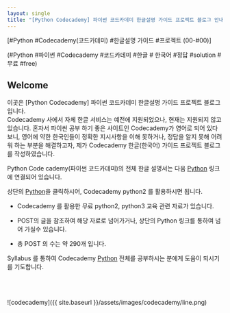 ```yaml
---
layout: single
title: "[Python Codecademy] 파이썬 코드카데미 한글설명 가이드 프로젝트 블로그 안내!"
---
```



[#Python #Codecademy(코드카데미) #한글설명 가이드 #프로젝트 (00-#00)]    

(#Python #파이썬 #Codecademy #코드카데미 #한글 # 한국어 #정답 #solution #무료 #free)

## Welcome


이곳은 [Python Codecademy] 파이썬 코드카데미 한글설명 가이드 프로젝트 블로그 입니다.    
Codecademy 사에서 자체 한글 서비스는 예전에 지원되었으나, 현재는 지원되지 않고 있습니다. 혼자서 파이썬 공부 하기 좋은 사이트인 Codecademy가 영어로 되어 있다보니, 영어에 약한 한국인들이 정확한 지시사항을 이해 못하거나, 정답을 알지 못해 어려워 하는 부분을 해결하고자, 제가 Codecademy 한글(한국어) 가이드 프로젝트 블로그를 작성하였습니다.     


Python Code cademy(파이썬 코드카데미)의 전체 한글 설명서는 다음 <a href="/syllabus/">Python</a> 링크에 연결되어 있습니다.        

상단의 <a href="/syllabus/">Python</a>을 클릭하시어, Codecademy python2 를 활용하시면 됩니다.     


* Codecademy 를 활용한 무료 python2, python3 교육 관련 자료가 있습니다.    

* POST의 글을 참조하여 해당 자료로 넘어가거나, 상단의 Python 링크를 통하여 넘어 가실수 있습니다.    

* 총 POST 의 수는 약 290개 입니다.    

Syllabus 를 통하여 Codecademy <a href="/codecademy/syllabus/">Python</a> 전체를 공부하시는 분에게 도움이 되시기를 기도합니다.    
    
        

<br>
<br>
<br>
![codecademy]({{ site.baseurl }}/assets/images/codecademy/line.png)   
